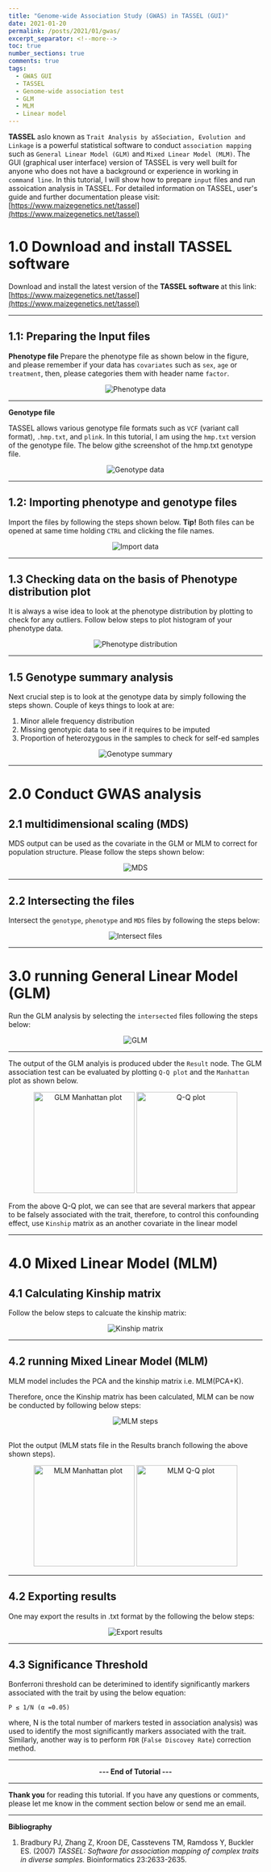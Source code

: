 ```yaml
---
title: "Genome-wide Association Study (GWAS) in TASSEL (GUI)"
date: 2021-01-20
permalink: /posts/2021/01/gwas/
excerpt_separator: <!--more-->
toc: true
number_sections: true
comments: true
tags: 
  - GWAS GUI
  - TASSEL
  - Genome-wide association test
  - GLM
  - MLM
  - Linear model
---
```



__TASSEL__ aslo known as `Trait Analysis by aSSociation, Evolution and Linkage` is a powerful statistical software to conduct `association mapping` such as `General Linear Model (GLM)` and `Mixed Linear Model (MLM)`. The GUI (graphical user interface) version of TASSEL is very well built for anyone who does not have a background or experience in working in `command line`. In this tutorial, I will show how to prepare `input` files and run assoication analysis in TASSEL. For detailed information on TASSEL, user's guide and further documentation please visit: 
[https://www.maizegenetics.net/tassel](https://www.maizegenetics.net/tassel)

<!--more-->

# 1.0 Download and install TASSEL software 
Download and install the latest version of the <strong> TASSEL software </strong> at this link:
[https://www.maizegenetics.net/tassel](https://www.maizegenetics.net/tassel)

<hr>

## 1.1: Preparing the Input files
 
<b>Phenotype  file </b>
Prepare the phenotype file as shown below in the figure, and please remember if your data has `covariates` such as `sex`, `age` or `treatment`, then, please categories them with header name `factor`.

<center><img src="/images/biostat/gwas/pheno.png" alt="Phenotype data"></center>

<hr>

<b> Genotype file </b>

TASSEL allows various genotype file formats such as `VCF` (variant call format), `.hmp.txt`, and `plink`. In this tutorial, I am using the `hmp.txt` version of the genotype file. The below githe screenshot of the hmp.txt genotype file. 

<center><img src="/images/biostat/gwas/geno.JPG" alt="Genotype data"></center>
<hr>

## 1.2: Importing phenotype and genotype files 
Import the files by following the steps shown below.
__Tip!__ Both files can be opened at same time holding `CTRL` and clicking the file names. 

<center><img src="/images/biostat/gwas/importfiles.gif" alt="Import data"></center>

<hr>

## 1.3 Checking data on the basis of Phenotype distribution plot
It is always a wise idea to look at the phenotype distribution by plotting to check for any outliers. Follow below steps to plot histogram of your phenotype data.

<center><img src="/images/biostat/gwas/phenoplot.gif" alt="Phenotype distribution"></center>
<hr>

## 1.5 Genotype summary analysis 
Next crucial step is to look at the genotype data by simply following the steps shown.
Couple of keys things to look at are:
<ol>
  <li>Minor allele frequency distribution </li>
  <li>Missing genotypic data to see if it requires to be imputed </li>
  <li>Proportion of heterozygous in the samples to check for self-ed samples </li>
</ol>

<center><img src="/images/biostat/gwas/genosummary.gif" alt="Genotype summary"></center>
<hr>

  
# 2.0 Conduct GWAS analysis 

## 2.1 multidimensional scaling (MDS) 
MDS output can be used as the covariate in the GLM or MLM to correct for population structure.
Please follow the steps shown below:

<center><img src="/images/biostat/gwas/mds.gif" alt="MDS"></center>
  
<hr>

## 2.2 Intersecting the files 
Intersect the `genotype`, `phenotype` and `MDS` files by following the steps below:

<center><img src="/images/biostat/gwas/intersect.gif" alt="Intersect files"></center>

<hr>

# 3.0 running General Linear Model (GLM) 
Run the GLM analysis by selecting the `intersected` files following the steps below:

<center><img src="/images/biostat/gwas/glm.gif" alt="GLM"></center>
<hr>

The output of the GLM analyis is produced ubder the `Result` node. The GLM association test can be evaluated by plotting `Q-Q plot` and the `Manhattan` plot as shown below. 

<center>
<img src="/images/biostat/gwas/manhattan.png" width="auto" height="200" alt="GLM Manhattan plot">
<img src="/images/biostat/gwas/qqplot.png" width="auto" height="200" alt="Q-Q plot">
</center>

From the above Q-Q plot, we can see that are several markers that appear to be falsely associated with the trait, therefore, to control this confounding effect, use `Kinship` matrix as an another covariate in the linear model

<hr>

# 4.0 Mixed Linear Model (MLM)  


## 4.1 Calculating Kinship matrix 
Follow the below steps to calcuate the kinship matrix:

<center><img src="/images/biostat/gwas/kinship.gif"  alt="Kinship matrix"></center>
<hr>

## 4.2 running Mixed Linear Model (MLM)  
MLM model includes the PCA and the kinship matrix i.e. MLM(PCA+K).

Therefore, once the Kinship matrix has been calculated, MLM can be now be conducted by following below steps:

<center><img src="/images/biostat/gwas/mlm.gif"  alt="MLM steps"></center>
<br>

Plot the output (MLM stats file in the Results branch following the above shown steps).
<center>
<img src="/images/biostat/gwas/manhattanMlm.png" width="auto" height="200" alt="MLM Manhattan plot">
<img src="/images/biostat/gwas/qqmlm.png" width="auto" height="200" alt="MLM Q-Q plot">                                                           
</center>

<hr>

## 4.2 Exporting results  
One may export the results in .txt format by the following the below steps:

<center><img src="/images/biostat/gwas/export.gif"  alt="Export results">
</center>

<hr>

## 4.3 Significance Threshold  
Bonferroni threshold can be deterimined to identify significantly markers associated with the trait  by using the below equation:
```
P ≤ 1/N (α =0.05)
```
where, N is the total number of markers tested in association analysis) was used to identify the most significantly markers associated with the trait. Similarly, another way is to perform `FDR` (`False Discovey Rate`) correction method.
<hr>  
<center> <b>--- End of Tutorial --- </b></center>
<hr>

__Thank you__ for reading this tutorial. If you have any questions or comments, please let me know in the comment section below or send me an email. 

<hr>
<b> Bibliography </b>
<ol>
<li>
<p>	Bradbury PJ, Zhang Z, Kroon DE, Casstevens TM, Ramdoss Y, Buckler ES. (2007)<cite> TASSEL: Software for association mapping of complex traits in diverse samples.</cite> Bioinformatics 23:2633-2635.</p>
</li>
</ol>